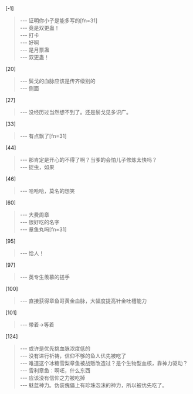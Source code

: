 
[-1] 
>--- 证明你小子是能多写的[fn=31]<br>
>--- 竟是双更蛊！<br>
>--- 打卡<br>
>--- 好啊<br>
>--- 是月票蛊<br>
>--- 双更蛊！<br>

[20] 
>--- 鬓戈的血脉应该是传齐级别的<br>
>--- 侧面<br>

[27] 
>--- 没经历过当然想不到了。还是鬃戈见多识广。<br>

[33] 
>--- 有点飘了[fn=31]<br>

[44] 
>--- 那肯定是开心的不得了啊？当爹的会怕儿子修炼太快吗？<br>
>--- 捉虫，如果<br>

[46] 
>--- 哈哈哈，莫名的想笑<br>

[60] 
>--- 大费周章<br>
>--- 很好吃的名字<br>
>--- 章鱼丸吗[fn=31]<br>

[95] 
>--- 恰人！<br>

[97] 
>--- 英专生羡慕的搓手<br>

[100] 
>--- 直接获得章鱼哥黄金血脉，大幅度提高针金吐槽能力<br>

[101] 
>--- 带着->等着<br>

[124] 
>--- 或许是优先挑血脉浓度低的<br>
>--- 没有进行祈祷，信仰不够的鱼人优先被吃了<br>
>--- 难道这个冰糖雪梨章鱼被战贩改造过？是个生物型血核，靠神力驱动？<br>
>--- 雪利章鱼：啊呸，什么东西<br>
>--- 应该没有信仰之力被吃掉<br>
>--- 魅蓝神力。伪装傀儡上有珍珠泡沫的神力，所以被优先吃了。<br>
